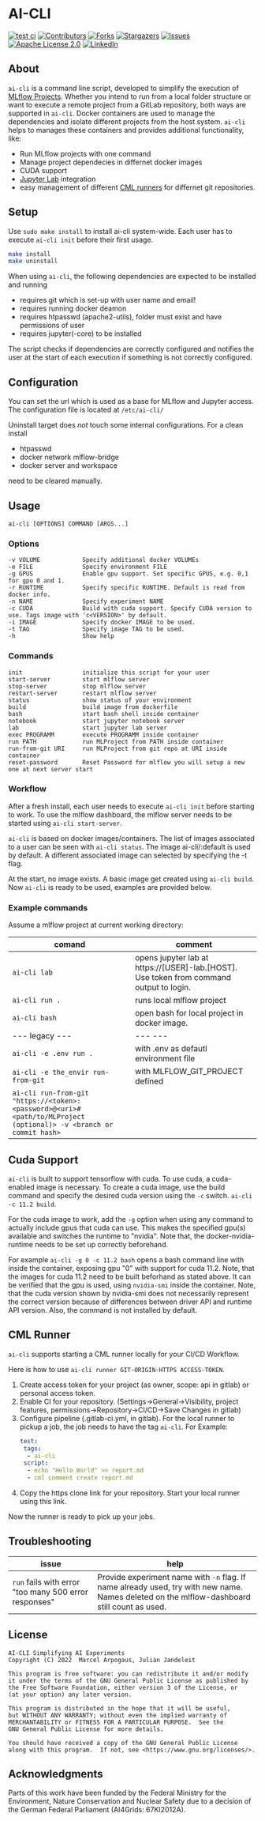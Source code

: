 # AI-CLI
[![test ci][ci-shiled]][ci-url]
[![Contributors][contributors-shield]][contributors-url]
[![Forks][forks-shield]][forks-url]
[![Stargazers][stars-shield]][stars-url]
[![Issues][issues-shield]][issues-url]
[![Apache License 2.0][license-shield]][license-url]
[![LinkedIn][linkedin-shield]][linkedin-url]

## About
`ai-cli` is a command line script, developed to simplify the execution of [MLflow Projects](https://www.mlflow.org/docs/latest/projects.html).
Whether you intend to run from a local folder structure or want to execute a remote project from a GitLab repository, both ways are supported in `ai-cli`. 
Docker containers are used to manage the dependencies and isolate different projects from the host system.
`ai-cli` helps to manages these containers and provides additional functionality, like:

- Run MLflow projects with one command
- Manage project dependecies in differnet docker images
- CUDA support
- [Jupyter Lab](https://github.com/jupyterlab/jupyterlab) integration
- easy management of different [CML runners](https://github.com/iterative/cml) for differnet git repositories.

## Setup

Use `sudo make install` to install ai-cli system-wide. Each user has to execute `ai-cli init` before their first usage.

```bash
make install
make uninstall
```

When using `ai-cli`, the following dependencies are expected to be installed and running

- requires git which is set-up with user name and email!
- requires running docker deamon
- requires htpasswd (apache2-utils), folder must exist and have permissions of user
- requires jupyter(-core) to be installed

The script checks if dependencies are correctly configured and notifies the user at the start of each execution if something is not correctly configured.

## Configuration

You can set the url which is used as a base for MLflow and Jupyter access.
The configuration file is located at `/etc/ai-cli/`

Uninstall target does _not_ touch some internal configurations.
For a clean install

- htpasswd
- docker network mlflow-bridge
- docker server and workspace

need to be cleared manually.

## Usage

    ai-cli [OPTIONS] COMMAND [ARGS...]

### Options

    -v VOLUME            Specify additional docker VOLUMEs
    -e FILE              Specify environment FILE
    -g GPUS              Enable gpu support. Set specific GPUS, e.g. 0,1 for gpu 0 and 1.
    -r RUNTIME           Specify specific RUNTIME. Default is read from docker info.
    -n NAME              Specify experiment NAME
    -c CUDA              Build with cuda support. Specify CUDA version to use. Tags image with 'c<VERSION>' by default.
    -i IMAGE             Specify docker IMAGE to be used.
    -t TAG               Specify image TAG to be used.
    -h                   Show help

### Commands

    init                 initialize this script for your user
    start-server         start mlflow server
    stop-server          stop mlflow server
    restart-server       restart mlflow server
    status               show status of your environment
    build                build image from dockerfile
    bash                 start bash shell inside container
    notebook             start jupyter notebook server
    lab                  start jupyter lab server
    exec PROGRAMM        execute PROGRAMM inside container
    run PATH             run MLProject from PATH inside container
    run-from-git URI     run MLProject from git repo at URI inside container
    reset-password       Reset Password for mlflow you will setup a new one at next server start

### Workflow

After a fresh install, each user needs to execute `ai-cli init` before starting to work.
To use the mlflow dashboard, the mlflow server needs to be started using `ai-cli start-server`.

`ai-cli` is based on docker images/containers. The list of images associated to a user can be seen with `ai-cli status`.
The image ai-cli/<USER>:default is used by default. 
A different associated image can selected by specifying the -t flag.

At the start, no image exists. A basic image get created using `ai-cli build`.
Now `ai-cli` is ready to be used, examples are provided below.

### Example commands

Assume a mlflow project at current working directory:

| comand                                                                                                            | comment                                                                                 |
|-------------------------------------------------------------------------------------------------------------------|-----------------------------------------------------------------------------------------|
| `ai-cli lab`                                                                                                      | opens jupyter lab at https://[USER]-lab.[HOST]. Use token from command output to login. |
| `ai-cli run .`                                                                                                    | runs local mlflow project                                                               |
| `ai-cli bash`                                                                                                     | open bash for local project in docker image.                                            |
| --- legacy ---                                                                                                    | --- ---                                                                                 |
| `ai-cli -e .env run .`                                                                                            | with .env as defautl environment file                                                   |
| `ai-cli -e the_envir run-from-git`                                                                                | with MLFLOW_GIT_PROJECT defined                                                         |
| `ai-cli run-from-git "https://<token>:<password>@<uri>#<path/to/MLProject (optional)> -v <branch or commit hash>` |                                                                                         |

## Cuda Support

`ai-cli` is built to support tensorflow with cuda.
To use cuda, a cuda-enabled image is necessary. 
To create a cuda image, use the build command and specify the desired cuda version using the `-c` switch.
`ai-cli -c 11.2 build`.

For the cuda image to work, add the `-g` option when using any command to actually include gpus that cuda can use. 
This makes the specified gpu(s) available and switches the runtime to "nvidia".
Note that, the docker-nvidia-runtime needs to be set up correctly beforehand.

For example `ai-cli -g 0 -c 11.2 bash` opens a bash command line with inside the container, exposing gpu "0" with support for cuda 11.2. Note, that the images for cuda 11.2 need to be built beforhand as stated above.
It can be verified that the gpu is used, using `nvidia-smi` inside the container. Note, that the cuda version shown by nvidia-smi does not necessarily represent the correct version because of differences between driver API and runtime API version.
Also, the command is not installed by default.

## CML Runner

`ai-cli` supports starting a CML runner locally for your CI/CD Workflow.

Here is how to use `ai-cli runner GIT-ORIGIN-HTTPS ACCESS-TOKEN`.

1. Create access token for your project (as owner, scope: api in gitlab) or personal access token.
2. Enable CI for your repository. (Settings->General->Visibility, project features, permissions->Repository->CI/CD->Save Changes in gitlab)
3. Configure pipeline (.gitlab-ci.yml, in gitlab). For the local runner to pickup a job, the job needs to have the tag `ai-cli`.
   For Example:
   ```yml
   test:
    tags:
     - ai-cli
    script:
     - echo "Hello World" >> report.md
     - cml comment create report.md
   ```
4. Copy the https clone link for your repository. Start your local runner using this link.

Now the runner is ready to pick up your jobs.


## Troubleshooting

| issue                                                 | help                                                                                                                                        |
|-------------------------------------------------------|---------------------------------------------------------------------------------------------------------------------------------------------|
| `run` fails with error "too many 500 error responses" | Provide experiment name with `-n` flag. If name already used, try with new name. Names deleted on the mlflow-dashboard still count as used. |

## License

    AI-CLI Simplifying AI Experiments
    Copyright (C) 2022  Marcel Arpogaus, Julian Jandeleit
    
    This program is free software: you can redistribute it and/or modify
    it under the terms of the GNU General Public License as published by
    the Free Software Foundation, either version 3 of the License, or
    (at your option) any later version.

    This program is distributed in the hope that it will be useful,
    but WITHOUT ANY WARRANTY; without even the implied warranty of
    MERCHANTABILITY or FITNESS FOR A PARTICULAR PURPOSE.  See the
    GNU General Public License for more details.

    You should have received a copy of the GNU General Public License
    along with this program.  If not, see <https://www.gnu.org/licenses/>.

## Acknowledgments

Parts of this work have been funded by the Federal Ministry for the Environment, Nature Conservation and Nuclear Safety due to a decision of the German Federal Parliament (AI4Grids: 67KI2012A).

[ci-shiled]: https://github.com/MArpogaus/ai-cli/actions/workflows/test-ci.yml/badge.svg?style=flat-square
[ci-url]: https://github.com/MArpogaus/ai-cli/actions
[contributors-shield]: https://img.shields.io/github/contributors/marpogaus/ai-cli.svg?style=flat-square
[contributors-url]: https://github.com/marpogaus/ai-cli/graphs/contributors
[forks-shield]: https://img.shields.io/github/forks/marpogaus/ai-cli.svg?style=flat-square
[forks-url]: https://github.com/marpogaus/ai-cli/network/members
[stars-shield]: https://img.shields.io/github/stars/marpogaus/ai-cli.svg?style=flat-square
[stars-url]: https://github.com/marpogaus/ai-cli/stargazers
[issues-shield]: https://img.shields.io/github/issues/marpogaus/ai-cli.svg?style=flat-square
[issues-url]: https://github.com/marpogaus/ai-cli/issues
[license-shield]: https://img.shields.io/github/license/marpogaus/ai-cli.svg?style=flat-square
[license-url]: https://github.com/marpogaus/ai-cli/blob/master/COPYING
[linkedin-shield]: https://img.shields.io/badge/-linkedin-black.svg?style=flat-square&logo=linkedin&colorb=555
[linkedin-url]: https://linkedin.com/in/marpogaus
